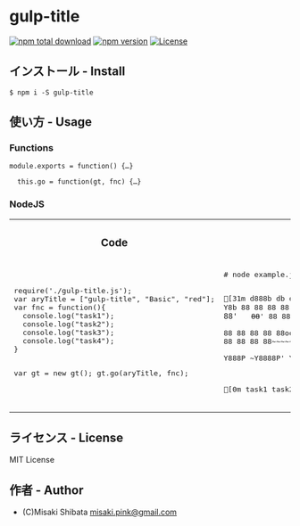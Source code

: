 # gulp-title
[![npm total download](https://img.shields.io/npm/dt/gulp-title.svg?style=flat)](https://www.npmjs.com/package/gulp-title)
[![npm version](https://badge.fury.io/js/gulp-title.svg?style=flat)](https://badge.fury.io/js/gulp-title)
[![License](http://img.shields.io/badge/license-MIT-blue.svg?style=flat)](http://ruedap.mit-license.org/2015)

## インストール - Install
```
$ npm i -S gulp-title
```

## 使い方 - Usage

### Functions
```
module.exports = function() {…}

  this.go = function(gt, fnc) {…}
```

### NodeJS
<table>
<tr>
  <th><h3>Code</h3></th>
  <th><h3>Result</h3></th>
</tr>
<tr>
  <td>
  <div class="highlight highlight-source-js">
    <pre class="rich-diff-level-zero">
require('./gulp-title.js');
var aryTitle = ["gulp-title", "Basic", "red"];
var fnc = function(){
  console.log("task1");
  console.log("task2");
  console.log("task3");
  console.log("task4");
}

var gt = new gt();
gt.go(aryTitle, fnc);
    </pre>
  </div>
  </td>
  <td>
  <pre class="rich-diff-level-zero">
# node example.js

[31m   d888b  db    db db      d8888b.        d888888b d888888b d888888b db      d88888b 
  88' Y8b 88    88 88      88  `8D        `~~88~~'   `88'   `~~88~~' 88      88'     
  88      88    88 88      88oodD'           88       88       88    88      88ooooo 
  88  ooo 88    88 88      88~~~   C8888D    88       88       88    88      88~~~~~ 
  88. ~8~ 88b  d88 88booo. 88                88      .88.      88    88booo. 88.     
   Y888P  ~Y8888P' Y88888P 88                YP    Y888888P    YP    Y88888P Y88888P 
                                                                                     
                                                                                     
[0m
task1
task2
task3
task4
gulp-title done.
.
  </pre>
  </td>
</tr>
</table>

## ライセンス - License
MIT License


## 作者 - Author
- (C)Misaki Shibata <misaki.pink@gmail.com>

